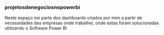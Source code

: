 ### projetosdenegociosnopowerbi

Neste espaço irei parte dos dashboards criados por mim a partir de necessidades das empresas onde trabalhei, onde estas foram solucionadas utilizando o Software Power BI

